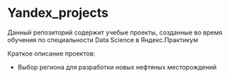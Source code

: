 # Yandex_projects

Данный репозиторий содержит учебые проекты, созданные во время обучения по специальности Data Science в Яндекс.Практикум

Краткое описание проектов:
- Выбор региона для разработки новых нефтяных месторождений

